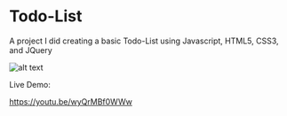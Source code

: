 # Todo-List
A project I did creating a basic Todo-List  using Javascript, HTML5, CSS3, and JQuery







![alt text](https://cloud.githubusercontent.com/assets/14047551/19403259/bce0dcc8-921a-11e6-8d30-55c70cbe3788.png "Todo List")











Live Demo:

https://youtu.be/wyQrMBf0WWw



















